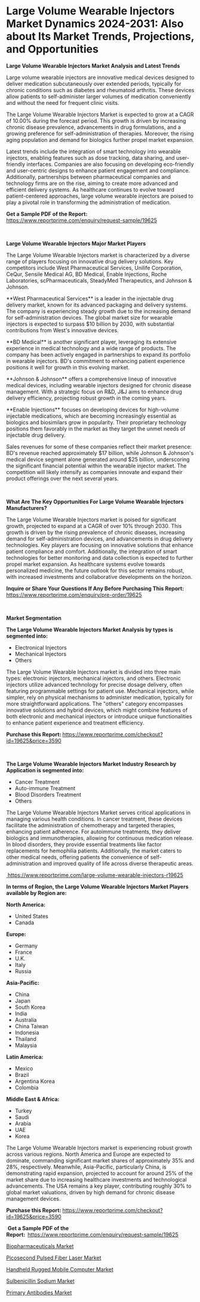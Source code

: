 <p><h1>Large Volume Wearable Injectors Market Dynamics 2024-2031: Also about Its Market Trends, Projections, and Opportunities</h1></p><p><strong>Large Volume Wearable Injectors Market Analysis and Latest Trends</strong></p>
<p><p>Large volume wearable injectors are innovative medical devices designed to deliver medication subcutaneously over extended periods, typically for chronic conditions such as diabetes and rheumatoid arthritis. These devices allow patients to self-administer larger volumes of medication conveniently and without the need for frequent clinic visits.</p><p>The Large Volume Wearable Injectors Market is expected to grow at a CAGR of 10.00% during the forecast period. This growth is driven by increasing chronic disease prevalence, advancements in drug formulations, and a growing preference for self-administration of therapies. Moreover, the rising aging population and demand for biologics further propel market expansion.</p><p>Latest trends include the integration of smart technology into wearable injectors, enabling features such as dose tracking, data sharing, and user-friendly interfaces. Companies are also focusing on developing eco-friendly and user-centric designs to enhance patient engagement and compliance. Additionally, partnerships between pharmaceutical companies and technology firms are on the rise, aiming to create more advanced and efficient delivery systems. As healthcare continues to evolve toward patient-centered approaches, large volume wearable injectors are poised to play a pivotal role in transforming the administration of medication.</p></p>
<p><strong>Get a Sample PDF of the Report:&nbsp;</strong> <a href="https://www.reportprime.com/enquiry/request-sample/19625?utm_campaign=104&utm_medium=2&utm_source=Github&utm_content=ia&utm_term=02122024&utm_id=large-volume-wearable-injectors">https://www.reportprime.com/enquiry/request-sample/19625</a></p>
<p>&nbsp;</p>
<p><strong>Large Volume Wearable Injectors Major Market Players</strong></p>
<p><p>The Large Volume Wearable Injectors market is characterized by a diverse range of players focusing on innovative drug delivery solutions. Key competitors include West Pharmaceutical Services, Unilife Corporation, CeQur, Sensile Medical AG, BD Medical, Enable Injections, Roche Laboratories, scPharmaceuticals, SteadyMed Therapeutics, and Johnson & Johnson.</p><p>**West Pharmaceutical Services** is a leader in the injectable drug delivery market, known for its advanced packaging and delivery systems. The company is experiencing steady growth due to the increasing demand for self-administration devices. The global market size for wearable injectors is expected to surpass $10 billion by 2030, with substantial contributions from West's innovative devices.</p><p>**BD Medical** is another significant player, leveraging its extensive experience in medical technology and a wide range of products. The company has been actively engaged in partnerships to expand its portfolio in wearable injectors. BD's commitment to enhancing patient experience positions it well for growth in this evolving market.</p><p>**Johnson & Johnson** offers a comprehensive lineup of innovative medical devices, including wearable injectors designed for chronic disease management. With a strategic focus on R&D, J&J aims to enhance drug delivery efficiency, projecting robust growth in the coming years.</p><p>**Enable Injections** focuses on developing devices for high-volume injectable medications, which are becoming increasingly essential as biologics and biosimilars grow in popularity. Their proprietary technology positions them favorably in the market as they target the unmet needs of injectable drug delivery.</p><p>Sales revenues for some of these companies reflect their market presence: BD's revenue reached approximately $17 billion, while Johnson & Johnson's medical device segment alone generated around $25 billion, underscoring the significant financial potential within the wearable injector market. The competition will likely intensify as companies innovate and expand their product offerings over the next several years.</p></p>
<p>&nbsp;</p>
<p><strong>What Are The Key Opportunities For Large Volume Wearable Injectors Manufacturers?</strong></p>
<p><p>The Large Volume Wearable Injectors market is poised for significant growth, projected to expand at a CAGR of over 10% through 2030. This growth is driven by the rising prevalence of chronic diseases, increasing demand for self-administration devices, and advancements in drug delivery technologies. Key players are focusing on innovative solutions that enhance patient compliance and comfort. Additionally, the integration of smart technologies for better monitoring and data collection is expected to further propel market expansion. As healthcare systems evolve towards personalized medicine, the future outlook for this sector remains robust, with increased investments and collaborative developments on the horizon.</p></p>
<p><strong>Inquire or Share Your Questions If Any Before Purchasing This Report:</strong> <a href="https://www.reportprime.com/enquiry/pre-order/19625?utm_campaign=104&utm_medium=2&utm_source=Github&utm_content=ia&utm_term=02122024&utm_id=large-volume-wearable-injectors">https://www.reportprime.com/enquiry/pre-order/19625</a></p>
<p>&nbsp;</p>
<p><strong>Market Segmentation</strong></p>
<p><strong>The Large Volume Wearable Injectors Market Analysis by types is segmented into:</strong></p>
<p><ul><li>Electronical Injectors</li><li>Mechanical Injectors</li><li>Others</li></ul></p>
<p><p>The Large Volume Wearable Injectors market is divided into three main types: electronic injectors, mechanical injectors, and others. Electronic injectors utilize advanced technology for precise dosage delivery, often featuring programmable settings for patient use. Mechanical injectors, while simpler, rely on physical mechanisms to administer medication, typically for more straightforward applications. The "others" category encompasses innovative solutions and hybrid devices, which might combine features of both electronic and mechanical injectors or introduce unique functionalities to enhance patient experience and treatment efficiency.</p></p>
<p><strong>Purchase this Report:&nbsp;</strong><a href="https://www.reportprime.com/checkout?id=19625&price=3590&utm_campaign=104&utm_medium=2&utm_source=Github&utm_content=ia&utm_term=02122024&utm_id=large-volume-wearable-injectors">https://www.reportprime.com/checkout?id=19625&price=3590</a></p>
<p>&nbsp;</p>
<p><strong>The Large Volume Wearable Injectors Market Industry Research by Application is segmented into:</strong></p>
<p><ul><li>Cancer Treatment</li><li>Auto-immune Treatment</li><li>Blood Disorders Treatment</li><li>Others</li></ul></p>
<p><p>The Large Volume Wearable Injectors Market serves critical applications in managing various health conditions. In cancer treatment, these devices facilitate the administration of chemotherapy and targeted therapies, enhancing patient adherence. For autoimmune treatments, they deliver biologics and immunotherapies, allowing for continuous medication release. In blood disorders, they provide essential treatments like factor replacements for hemophilia patients. Additionally, the market caters to other medical needs, offering patients the convenience of self-administration and improved quality of life across diverse therapeutic areas.</p></p>
<p><a href="https://www.reportprime.com/large-volume-wearable-injectors-r19625?utm_campaign=104&utm_medium=2&utm_source=Github&utm_content=ia&utm_term=02122024&utm_id=large-volume-wearable-injectors">&nbsp;https://www.reportprime.com/large-volume-wearable-injectors-r19625</a></p>
<p><strong>In terms of Region, the Large Volume Wearable Injectors Market Players available by Region are:</strong></p>
<p>
    <p> <strong> North America: </strong>
        <ul>
            <li>United States</li>
            <li>Canada</li>
        </ul>
        </p> 
    <p> <strong> Europe: </strong>
        <ul>
            <li>Germany</li>
            <li>France</li>
            <li>U.K.</li>
            <li>Italy</li>
            <li>Russia</li>
        </ul>
        </p> 
    <p> <strong> Asia-Pacific: </strong>
        <ul>
            <li>China</li>
            <li>Japan</li>
            <li>South Korea</li>
            <li>India</li>
            <li>Australia</li>
            <li>China Taiwan</li>
            <li>Indonesia</li>
            <li>Thailand</li>
            <li>Malaysia</li>
        </ul>
        </p> 
    <p> <strong> Latin America: </strong>
        <ul>
            <li>Mexico</li>
            <li>Brazil</li>
            <li>Argentina Korea</li>
            <li>Colombia</li>
        </ul>
        </p> 
    <p> <strong> Middle East & Africa: </strong>
        <ul>
            <li>Turkey</li>
            <li>Saudi</li>
            <li>Arabia</li>
            <li>UAE</li>
            <li>Korea</li>
        </ul>
    </p>
    </p>
<p><p>The Large Volume Wearable Injectors market is experiencing robust growth across various regions. North America and Europe are expected to dominate, commanding significant market shares of approximately 35% and 28%, respectively. Meanwhile, Asia-Pacific, particularly China, is demonstrating rapid expansion, projected to account for around 25% of the market share due to increasing healthcare investments and technological advancements. The USA remains a key player, contributing roughly 30% to global market valuations, driven by high demand for chronic disease management devices.</p></p>
<p><strong>Purchase this Report: </strong><a href="https://www.reportprime.com/checkout?id=19625&price=3590&utm_campaign=104&utm_medium=2&utm_source=Github&utm_content=ia&utm_term=02122024&utm_id=large-volume-wearable-injectors">https://www.reportprime.com/checkout?id=19625&price=3590</a></p>
<p>&nbsp;<strong>Get a Sample PDF of the Report:&nbsp;&nbsp;</strong><a href="https://www.reportprime.com/enquiry/request-sample/19625?utm_campaign=104&utm_medium=2&utm_source=Github&utm_content=ia&utm_term=02122024&utm_id=large-volume-wearable-injectors">https://www.reportprime.com/enquiry/request-sample/19625</a></p>
<p><strong></strong></p>
<p><p><a href="https://github.com/borgmrikki329/Market-Research-Report-List-1/blob/main/biopharmaceuticals-market.md?utm_campaign=104&utm_medium=2&utm_source=Github&utm_content=ia&utm_term=02122024&utm_id=large-volume-wearable-injectors">Biopharmaceuticals Market</a></p><p><a href="https://issuu.com/reportprime-2/docs/picosecond-pulsed-fiber-laser-market-size-2030.ppt?utm_campaign=104&utm_medium=2&utm_source=Github&utm_content=ia&utm_term=02122024&utm_id=large-volume-wearable-injectors">Picosecond Pulsed Fiber Laser Market</a></p><p><a href="https://issuu.com/reportprime-2/docs/handheld-rugged-mobile-computer-market-size-2030.p?utm_campaign=104&utm_medium=2&utm_source=Github&utm_content=ia&utm_term=02122024&utm_id=large-volume-wearable-injectors">Handheld Rugged Mobile Computer Market</a></p><p><a href="https://www.linkedin.com/pulse/insights-global-sulbenicillin-sodium-market-forecasted-growth-16rec?utm_campaign=104&utm_medium=2&utm_source=Github&utm_content=ia&utm_term=02122024&utm_id=large-volume-wearable-injectors">Sulbenicillin Sodium Market</a></p><p><a href="https://www.linkedin.com/pulse/primary-antibodies-market-forecastfor-year2024-2031-insigths-fufae?utm_campaign=104&utm_medium=2&utm_source=Github&utm_content=ia&utm_term=02122024&utm_id=large-volume-wearable-injectors">Primary Antibodies Market</a></p></p>